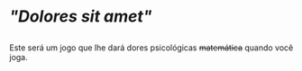 # *"Dolores sit amet"*

## 
Este será um jogo que lhe dará dores psicológicas ~~matemática~~ quando você joga.
